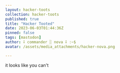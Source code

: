 ```yaml
---
layout: hacker-toots
collection: hacker-toots
published: true
title: "Hacker Tooted"
date: 2023-06-03T01:44:36Z
pinned: false
tags: [mastodon]
author: ⸸ commander ░ nova ⸸ :~$
avatar: /assets/media_attachments/hacker-nova.png

---
```


<p>it looks like you can&#39;t</p>


